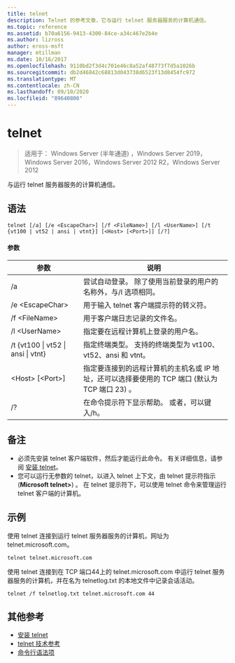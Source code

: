 ```yaml
---
title: telnet
description: Telnet 的参考文章，它与运行 telnet 服务器服务的计算机通信。
ms.topic: reference
ms.assetid: b70a6156-9413-4300-84ce-a34c467e2b4e
ms.author: lizross
author: eross-msft
manager: mtillman
ms.date: 10/16/2017
ms.openlocfilehash: 9110bd2f3d4c701e46c8a52af48773f7d5a1026b
ms.sourcegitcommit: db2d46842c68813d043738d6523f13d8454fc972
ms.translationtype: MT
ms.contentlocale: zh-CN
ms.lasthandoff: 09/10/2020
ms.locfileid: "89640806"
---
```

# <a name="telnet"></a>telnet

> 适用于： Windows Server (半年通道) ，Windows Server 2019，Windows Server 2016，Windows Server 2012 R2，Windows Server 2012

与运行 telnet 服务器服务的计算机通信。

## <a name="syntax"></a>语法
```
telnet [/a] [/e <EscapeChar>] [/f <FileName>] [/l <UserName>] [/t {vt100 | vt52 | ansi | vtnt}] [<Host> [<Port>]] [/?]
```
#### <a name="parameters"></a>参数
|参数|说明|
|-------|--------|
|/a|尝试自动登录。 除了使用当前登录的用户的名称外，与/l 选项相同。|
|/e \<EscapeChar>|用于输入 telnet 客户端提示符的转义符。|
|/f \<FileName>|用于客户端日志记录的文件名。|
|/l \<UserName>|指定要在远程计算机上登录的用户名。|
|/t {vt100 &#124; vt52 &#124; ansi &#124; vtnt}|指定终端类型。 支持的终端类型为 vt100、vt52、ansi 和 vtnt。|
|\<Host> [\<Port>]|指定要连接到的远程计算机的主机名或 IP 地址，还可以选择要使用的 TCP 端口 (默认为 TCP 端口 23) 。|
|/?|在命令提示符下显示帮助。 或者，可以键入/h。|

## <a name="remarks"></a>备注
-   必须先安装 telnet 客户端软件，然后才能运行此命令。 有关详细信息，请参阅 [安装 telnet](/previous-versions/windows/it-pro/windows-server-2008-R2-and-2008/cc754293(v=ws.10))。
-   您可以运行无参数的 telnet，以进入 telnet 上下文，由 telnet 提示符指示 (**Microsoft telnet>**) 。 在 telnet 提示符下，可以使用 telnet 命令来管理运行 telnet 客户端的计算机。

## <a name="examples"></a>示例
使用 telnet 连接到运行 telnet 服务器服务的计算机，网址为 telnet.microsoft.com。
```
telnet telnet.microsoft.com
```
使用 telnet 连接到在 TCP 端口44上的 telnet.microsoft.com 中运行 telnet 服务器服务的计算机，并在名为 telnetlog.txt 的本地文件中记录会话活动。
```
telnet /f telnetlog.txt telnet.microsoft.com 44
```

## <a name="additional-references"></a>其他参考
-   [安装 telnet](/previous-versions/windows/it-pro/windows-server-2008-R2-and-2008/cc754293(v=ws.10))
-   [telnet 技术参考](/previous-versions/windows/it-pro/windows-server-2008-R2-and-2008/cc754987(v=ws.10))
- [命令行语法项](command-line-syntax-key.md)

